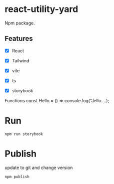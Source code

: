 # react-utility-yard
Npm package.
## Features
- [x] React
- [x] Tailwind
- [x] vite
- [x] ts
- [x] storybook


Functions 
const Hello = () => console.log("Jello....);

# Run 
`npm run storybook`

# Publish
update to git and change version


`npm publish`